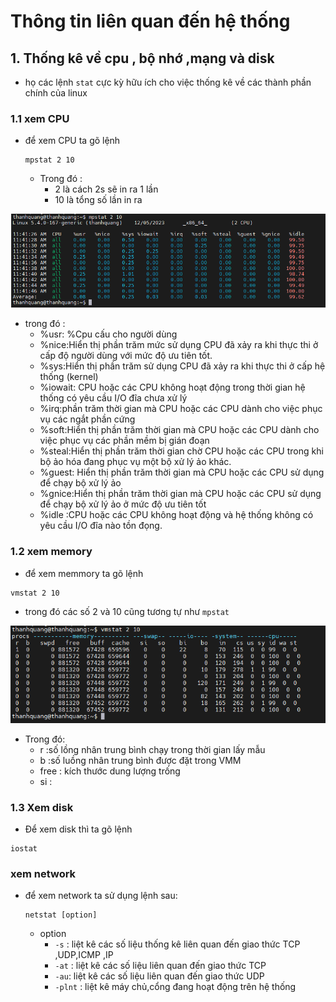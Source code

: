 # Thông tin liên quan đến hệ thống
## 1. Thống kê về cpu , bộ nhớ ,mạng và disk
- họ các lệnh `stat` cực kỳ hữu ích cho việc thống kê về các thành phần chính của linux
### 1.1 xem CPU
-  để xem CPU ta gõ lệnh

    ```
    mpstat 2 10
    ```
    - Trong đó :
      - 2 là cách 2s sẽ in ra 1 lần
      - 10 là tổng số lần in ra

![Alt](/thuctap/anh/Screenshot_405.png)
  - trong đó :
    - %usr: %Cpu cấu cho người dùng
    - %nice:Hiển thị phần trăm mức sử dụng CPU đã xảy ra khi thực thi ở cấp độ người dùng với mức độ ưu tiên tốt.
    - %sys:Hiển thị phần trăm sử dụng CPU đã xảy ra khi thực thi ở cấp hệ thống (kernel)
    - %iowait: CPU hoặc các CPU không hoạt động trong thời gian hệ thống có yêu cầu I/O đĩa chưa xử lý
    - %irq:phần trăm thời gian mà CPU hoặc các CPU dành cho việc phục vụ các ngắt phần cứng
    - %soft:Hiển thị phần trăm thời gian mà CPU hoặc các CPU dành cho việc phục vụ các phần mềm bị gián đoạn
    - %steal:Hiển thị phần trăm thời gian chờ CPU hoặc các CPU trong khi bộ ảo hóa đang phục vụ một bộ xử lý ảo khác.
    - %guest: Hiển thị phần trăm thời gian mà CPU hoặc các CPU sử dụng để chạy bộ xử lý ảo
    - %gnice:Hiển thị phần trăm thời gian mà CPU hoặc các CPU sử dụng để chạy bộ xử lý ảo ở mức độ ưu tiên tốt
    - %idle :CPU hoặc các CPU không hoạt động và hệ thống không có yêu cầu I/O đĩa nào tồn đọng.
### 1.2 xem memory
- để xem memmory ta gõ lệnh

```
vmstat 2 10
```
- trong đó các số 2 và 10 cũng tương tự như `mpstat`

![Alt](/thuctap/anh/Screenshot_406.png)
  - Trong đó:
    - r :số lồng nhân trung bình chạy trong thời gian lấy mẫu
    - b :số luồng nhân trung bình được đặt trong VMM
    - free : kích thước dung lượng trống
    - si :


### 1.3 Xem disk
- Để xem disk thì ta gõ lệnh

```
iostat
```

### xem network
- để xem network ta sử dụng lệnh sau:

    ```
    netstat [option]
    ```
    - option 
      - `-s` : liệt kê các số liệu thống kê liên quan đến giao thức TCP ,UDP,ICMP ,IP
      - `-at` : liệt kê các số liệu liên quan đến giao thức TCP
      - `-au`: liệt kê các số liệu liên quan đến giao thức UDP
      - `-plnt` : liệt kê máy chủ,cổng đang hoạt động trên hệ thống

